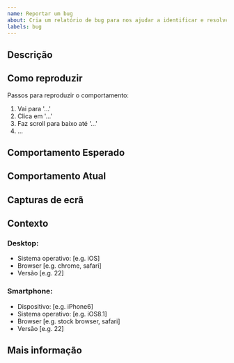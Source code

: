 ```yaml
---
name: Reportar um bug
about: Cria um relatório de bug para nos ajudar a identificar e resolver bugs
labels: bug
---
```


## Descrição
<!--Uma descrição clara e concisa do que é o bug.-->

## Como reproduzir

Passos para reproduzir o comportamento:
1. Vai para '...'
2. Clica em '...'
3. Faz scroll para baixo até '...'
4. ...

## Comportamento Esperado

<!-- Uma descrição clara e concisa do que esperavas que acontecesse-->

## Comportamento Atual

<!-- Diz-nos o que acontece em vez do comportamento esperado -->

## Capturas de ecrã

<!-- Se aplicável, adiciona capturas de ecrã para ajudar a explicar seu problema. --> 

## Contexto

<!-- Se aplicável, descreve o dispositivo e / ou as características do navagador/browser onde viste o bug -->

<!-- Apaga isto se não for aplicável -->

### Desktop:
 - Sistema operativo: [e.g. iOS]
 - Browser [e.g. chrome, safari]
 - Versão [e.g. 22]

### Smartphone:
 - Dispositivo: [e.g. iPhone6]
 - Sistema operativo: [e.g. iOS8.1]
 - Browser [e.g. stock browser, safari]
 - Versão [e.g. 22]

## Mais informação

<!-- Adiciona qualquer outro contexto sobre o problema aqui. -->
